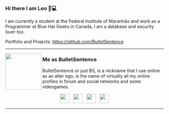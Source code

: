 ### Hi there I am Leo 👋:computer:

I am currently a student at the Federal Institute of Maranhão and work as a Programmer at Blue Hat Geeks in Canada, I am a database and security lover too.

Portfolio and Projects: https://github.com/BulletSentence


  ---
 
 <p>
  <img width="115" align='left' src="https://user-images.githubusercontent.com/37451620/88662938-19de2880-d0b1-11ea-92c2-2952a183d82e.png">
</p>
 
### Me as BulletSentence

BulletSentence or just BS, is a nickname that I use online as an alter ego, is the name of virtually all my online profiles in forum and social networks and some videogames.
<p>
 </p>

 <p align='center'>
<a href="https://bulletsentence.github.io/"><img height="30" src="https://image.flaticon.com/icons/svg/3314/3314855.svg"></a>&nbsp;&nbsp;
<a href="https://twitter.com/leoalmeidabs"><img height="30" src="https://github.com/WaylonWalker/WaylonWalker/blob/main/icon/twitter.png?raw=true"></a>&nbsp;&nbsp;
<a href="https://instagram.com/leoalmeidabs"><img height="30" src="https://github.com/WaylonWalker/WaylonWalker/blob/main/icon/instagram.jpg?raw=true"></a>&nbsp;&nbsp;
<a href="https://www.linkedin.com/in/leonardo-almeida-de-ara%C3%BAjo-9b7576135/"><img height="30" src="https://github.com/WaylonWalker/WaylonWalker/blob/main/icon/linkedin.png?raw=true"></a>

</p>

 ---

